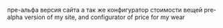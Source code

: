 пре-альфа версия сайта а так же конфигуратор стоимости вещей
pre-alpha version of my site, and configurator of price for my wear
